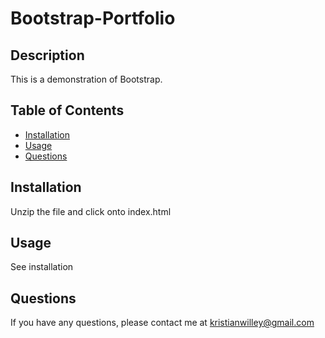 # Bootstrap-Portfolio

## Description 

This is a demonstration of Bootstrap. 

## Table of Contents
* [Installation](#installation) 
* [Usage](#usage) 
* [Questions](#questions) 

## Installation 
Unzip the file and click onto index.html

## Usage 
See installation 


## Questions

If you have any questions, please contact me at kristianwilley@gmail.com 
